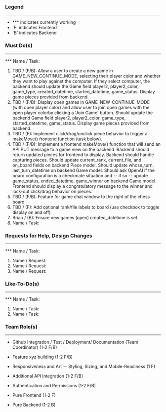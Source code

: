 ### Legend
-----------------------------------------------------------------------------------------------------------------------------------------
* *** indicates currently working
* 'F' indicates Frontend
* 'B' indicates Backend


### Must Do(s)
-----------------------------------------------------------------------------------------------------------------------------------------
*** Name / Task:
1. TBD / (F/B): Allow a user to create a new game in GAME_NEW_CONTINUE_MODE, selecting their player color and whether they want to play against the computer.  If they select computer, the backend should update the Game field player2, player2_color, game_type, created_datetime, started_datetime, game_status. Display game pieces provided from backend.
2. TBD / (F/B): Display open games in GAME_NEW_CONTINUE_MODE (with open player color) and allow user to join open games with the open player colorby clicking a 'Join Game' button.  Should update the backend Game field player2, player2_color, game_type, started_datetime, game_status. Display game pieces provided from backend.
3. TBD / (F): Implement click/drag/unclick piece behavior to trigger a makeMove() frontend function (task below).
4. TBD / (F/B): Implement a frontend makeMove() function that will send an API PUT message to a game view on the backend.  Backend should return updated pieces for frontend to display.  Backend should handle capturing pieces.  Should update current_rank, current_file, and on_board fields on backend Piece model.  Should update whose_turn, last_turn_datetime on backend Game model.  Should ask OpenAI if the board configuration is a checkmate situation and -- if so -- update game_status, ended_datetime, game_winner on backend Game model.   Frontend should display a congratulatory message to the winner and lock-out click/drag behavior on pieces.
5. TBD / (F/B): Feature for game chat window to the right of the chess board
6. TBD / (F): Add optional rank/file labels to board (use checkbox to toggle display on and off)
7. Brian / (B): Ensure new games (open) created_datetime is set. 
8. Name / Task: 


### Requests for Help, Design Changes
-----------------------------------------------------------------------------------------------------------------------------------------
*** Name / Task:
1. Name / Request:
2. Name / Request:
3. Name / Request:


### Like-To-Do(s)
-----------------------------------------------------------------------------------------------------------------------------------------
*** Name / Task:
1. Name / Task:
2. Name / Task:


### Team Role(s)
-----------------------------------------------------------------------------------------------------------------------------------------
* Github Integration / Test / Deployment/ Documentation (Team Coordinator) (1-2 F/B)
* Feature xyz building (1-2 F/B)
* Responsiveness and Art -- Styling, Sizing, and Mobile-Readiness (1 F)
* Additional API Integration (1-2 F/B)

* Authentication and Permissions (1-2 F/B)
* Pure Frontend (1-2 F)
* Pure Backend (1-2 B)
